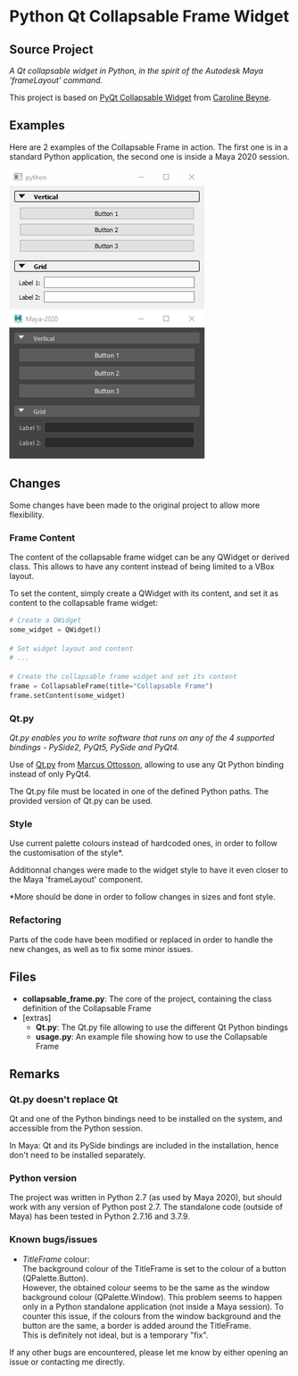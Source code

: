 # Python Qt Collapsable Frame Widget

## Source Project

*A Qt collapsable widget in Python, in the spirit of the Autodesk Maya 'frameLayout' command.*

This project is based on [PyQt Collapsable Widget](https://github.com/By0ute/pyqt-collapsible-widget) from [Caroline Beyne](https://github.com/By0ute).


## Examples

Here are 2 examples of the Collapsable Frame in action.
The first one is in a standard Python application, the second one is inside a Maya 2020 session.

![standalone](images/standalone.gif) ![Maya](images/maya.gif)


## Changes

Some changes have been made to the original project to allow more flexibility.


### Frame Content

The content of the collapsable frame widget can be any QWidget or derived class.
This allows to have any content instead of being limited to a VBox layout.

To set the content, simply create a QWidget with its content, and set it as content to the collapsable frame widget:
```python
# Create a QWidget
some_widget = QWidget()

# Set widget layout and content
# ...

# Create the collapsable frame widget and set its content
frame = CollapsableFrame(title="Collapsable Frame")
frame.setContent(some_widget)
```


### Qt.py

*Qt.py enables you to write software that runs on any of the 4 supported bindings - PySide2, PyQt5, PySide and PyQt4.*

Use of [Qt.py](https://github.com/mottosso/Qt.py) from [Marcus Ottosson](https://github.com/mottosso), allowing to use any Qt Python binding instead of only PyQt4.

The Qt.py file must be located in one of the defined Python paths.
The provided version of Qt.py can be used.


### Style

Use current palette colours instead of hardcoded ones, in order to follow the customisation of the style*.

Additionnal changes were made to the widget style to have it even closer to the Maya 'frameLayout' component.

*More should be done in order to follow changes in sizes and font style.


### Refactoring

Parts of the code have been modified or replaced in order to handle the new changes, as well as to fix some minor issues.


## Files

* **collapsable_frame.py**: The core of the project, containing the class definition of the Collapsable Frame
* [extras]
    * **Qt.py**: The Qt.py file allowing to use the different Qt Python bindings
    * **usage.py**: An example file showing how to use the Collapsable Frame


## Remarks

### Qt.py doesn't replace Qt
Qt and one of the Python bindings need to be installed on the system, and accessible from the Python session.

In Maya: Qt and its PySide bindings are included in the installation, hence don't need to be installed separately.

### Python version
The project was written in Python 2.7 (as used by Maya 2020), but should work with any version of Python post 2.7.
The standalone code (outside of Maya) has been tested in Python 2.7.16 and 3.7.9.

### Known bugs/issues

* *TitleFrame* colour:<br>
The background colour of the TitleFrame is set to the colour of a button (QPalette.Button).<br>
However, the obtained colour seems to be the same as the window background colour (QPalette.Window).
This problem seems to happen only in a Python standalone application (not inside a Maya session).
To counter this issue, if the colours from the window background and the button are the same, a border is added around the TitleFrame.<br>
This is definitely not ideal, but is a temporary "fix".

If any other bugs are encountered, please let me know by either opening an issue or contacting me directly.